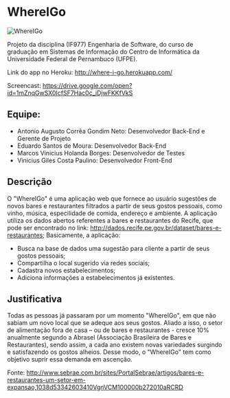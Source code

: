 # WhereIGo
![WhereIGo](https://user-images.githubusercontent.com/18203276/31318014-7114942a-ac21-11e7-952b-dcfd46b3b2f3.png)

Projeto da disciplina (IF977) Engenharia de Software, do curso de graduação em Sistemas de Informação do Centro de Informática da Universidade Federal de Pernambuco (UFPE).

Link do app no Heroku: http://where-i-go.herokuapp.com/

Screencast: https://drive.google.com/open?id=1mZnqGwSX0IcfSF7Hac0c_iDjwFKKfVkS

## Equipe:
* Antonio Augusto Corrêa Gondim Neto: Desenvolvedor Back-End e Gerente de Projeto
* Eduardo Santos de Moura: Desenvolvedor Back-End
* Marcos Vinicius Holanda Borges: Desenvolvedor de Testes
* Vinicius Giles Costa Paulino: Desenvolvedor Front-End

## Descrição
O "WhereIGo" é uma aplicação web que fornece ao usuário sugestões de novos bares e restaurantes filtrados a partir de seus gostos pessoais, como vinho, música, especilidade de comida, endereço e ambiente. A aplicação utiliza os dados abertos referentes a bares e restaurantes do Recife, que pode ser encontrado no link: http://dados.recife.pe.gov.br/dataset/bares-e-restaurantes; Basicamente, a aplicação: 

* Busca na base de dados uma sugestão para cliente a partir de seus gostos pessoais;
* Compartilha o local sugerido via redes sociais;
* Cadastra novos estabelecimentos;
* Adiciona informações a estabelecimentos já existentes.

## Justificativa
Todas as pessoas já passaram por um momento "WhereIGo", em que não sabiam um novo local que se adeque aos seus gostos. Aliado a isso, o setor de alimentação fora de casa – ou de bares e restaurantes - cresce 10% anualmente segundo a Abrasel (Associação Brasileira de Bares e Restaurantes), sendo assim, a cada ano existem novas variedades surgindo e satisfazendo os gostos alheios. Desse modo, o "WhereIGo" tem como objetivo suprir essa demanda em ascenção.

Fonte: http://www.sebrae.com.br/sites/PortalSebrae/artigos/bares-e-restaurantes-um-setor-em-expansao,1038d53342603410VgnVCM100000b272010aRCRD
